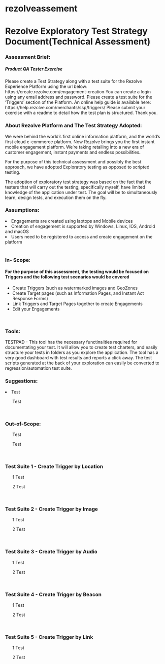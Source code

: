 # rezolveassement
<h1>Rezolve Exploratory Test Strategy Document(Technical Assessment)</h1>

<h3>Assessment Brief:</h3> 
<p> 
<h5>Product QA Tester Exercise</h5>
Please create a Test Strategy along with a test suite for the Rezolve Experience Platform using the url
below:
https://create.rezolve.com/engagement-creation
You can create a login using any email address and password.
Please create a test suite for the ‘Triggers’ section of the Platform. An online help guide is available here:
https://help.rezolve.com/merchants/ssp/triggers/
Please submit your exercise with a readme to detail how the test plan is structured.
Thank you.
</p>

<h3>About Rezolve Platform and The Test Strategy Adopted:</h3>
<p>
We were behind the world’s first online information platform, and the world’s first cloud e-commerce platform.  Now Rezolve brings you the first instant mobile engagement platform. We’re taking retailing into a new era of customer engagement, instant payments and endless possibilities.
 
For the purpose of this technical assessment and possibly the best approach, we have adopted Exploratory testing as opposed to scripted testing.
 
The adoption of exploratory test strategy was based on the fact that the testers that will carry out the testing, 
specifically myself, have limited knowledge of the application under test. The goal will be to simultaneously learn, 
design tests, and execution them on the fly.
</P>

<h3>Assumptions:</h3> 
 <li>Engagements are created using laptops and Mobile devices</li>
 <li>Creation of engagement is supported by Windows, Linux, IOS, Android and macOS</li>
 <li>Users need to be registered to access and create engagement on the platform</li>
<br>

<h3>In- Scope:</h3>
<h4>For the purpose of this assessment, the testing would be focused on Triggers and the following test scenarios would be covered</h4>
<ul>
  <li>Create Triggers (such as watermarked images and GeoZones</li>
  <li>Create Target pages (such as Information Pages, and Instant Act Response Forms)</li>
  <li>Link Triggers and Target Pages together to create Engagements</li>
  <li>Edit your Engagements</li>
 </ul>
<br>
<h3>Tools:</h3>
TESTPAD - This tool has the necessary functinalities required for documentating your test. It will allow you to create test charters, 
and easily structure your tests in folders as you explore the application. The tool has a very good dashboard with test results and reports a click away.
The test scripts generated at the back of your exploration can easily be converted to regression/automation test suite.
<br>
<h3>Suggestions:</h3> 
  <li>Test</li>
  <ul>Test</ul>
<br>

<h3>Out-of-Scope:</h3> 
  <ul>Test</ul>
  <ul>Test</ul>
<br>
<h3>Test Suite 1 - Create Trigger by Location</h3>
  <ul>1 Test</ul>
  <ul>2 Test</ul>
<br>
<h3>Test Suite 2 - Create Trigger by Image</h3>
  <ul>1 Test</ul>
  <ul>2 Test</ul>
<br>
<h3>Test Suite 3 - Create Trigger by Audio</h3>
  <ul>1 Test</ul>
  <ul>2 Test</ul>
<br>
<h3>Test Suite 4 - Create Trigger by Beacon</h3>
 <ul>1 Test</ul>
  <ul>2 Test</ul>
<br>
<h3>Test Suite 5 - Create Trigger by Link</h3> 
 <ul>1 Test</ul>
  <ul>2 Test</ul>
<br>
